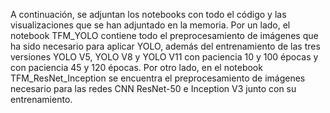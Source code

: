 A continuación, se adjuntan los notebooks con todo el código y las visualizaciones que se han adjuntado en la memoria. Por un lado, el notebook TFM_YOLO contiene todo el preprocesamiento de imágenes que ha sido necesario para aplicar YOLO, además del entrenamiento de las tres versiones YOLO V5, YOLO V8 y YOLO V11 con paciencia 10 y 100 épocas y con paciencia 45 y 120 épocas. Por otro lado, en el notebook TFM_ResNet_Inception se encuentra el preprocesamiento de imágenes necesario para las redes CNN ResNet-50 e Inception V3 junto con su entrenamiento. 
